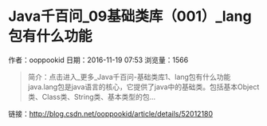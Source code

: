 # Java千百问_09基础类库（001）_lang包有什么功能
作者：ooppookid
日期：2016-11-19 07:53
浏览量：1566
> 简介：点击进入_更多_Java千百问-基础类库1、lang包有什么功能java.lang包是java语言的核心，它提供了java中的基础类。包括基本Object类、Class类、String类、基本类型的包...

 链接：http://blog.csdn.net/ooppookid/article/details/52012180
